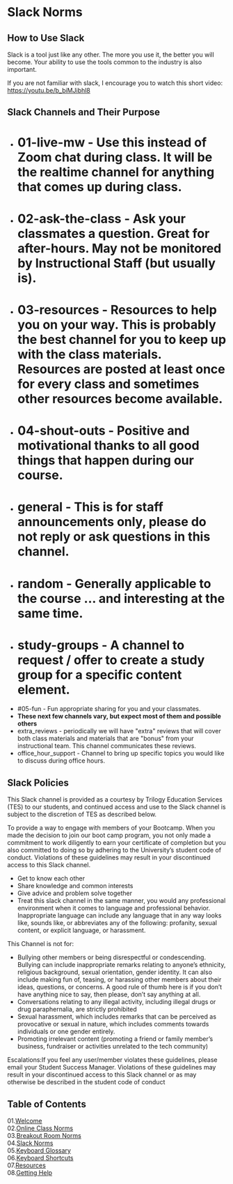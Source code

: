 # Slack Norms

## How to Use Slack
Slack is a tool just like any other. The more you use it, the better you will become. Your ability to use the tools common to the industry is also important. 

If you are not familiar with slack, I encourage you to watch this short video: https://youtu.be/b_biMJibhl8

## Slack Channels and Their Purpose
- # 01-live-mw - Use this instead of Zoom chat during class. It will be the realtime channel for anything that comes up during class.
- # 02-ask-the-class - Ask your classmates a question. Great for after-hours. May not be monitored by Instructional Staff (but usually is).
- # 03-resources - Resources to help you on your way.  This is probably the best channel for you to keep up with the class materials. Resources are posted at least once for every class and sometimes other resources become available.
- # 04-shout-outs - Positive and motivational thanks to all good things that happen during our course.
- # general - This is for staff announcements only, please do not reply or ask questions in this channel.
- # random - Generally applicable to the course ... and interesting at the same time.
- # study-groups - A channel to request / offer to create a study group for a specific content element. 
- #05-fun - Fun appropriate sharing for you and your classmates.
- **These next few channels vary, but expect most of them and possible others**
- extra_reviews - periodically we will have "extra" reviews that will cover both class materials and materials that are "bonus" from your instructional team.  This channel communicates these reviews.
- office_hour_support - Channel to bring up specific topics you would like to discuss during office hours.
  

## Slack Policies
This Slack channel is provided as a courtesy by Trilogy Education Services (TES) to our students, and continued access and use to the Slack channel is subject to the discretion of TES as described below. 

To provide a way to engage with members of your Bootcamp. When you made the decision to join our boot camp program, you not only made a commitment to work diligently to earn your certificate of completion but you also committed to doing so by adhering to the University’s student code of conduct. Violations of these guidelines may result in your discontinued access to this Slack channel.
 - Get to know each other
 - Share knowledge and common interests
 - Give advice and problem solve together
 - Treat this slack channel in the same manner, you would any professional environment when it comes to language and professional behavior. Inappropriate language can include any language that in any way looks like, sounds like, or abbreviates any of the following: profanity, sexual content, or explicit language, or harassment.
  
This Channel is not for:
 - Bullying other members or being disrespectful or condescending. Bullying can include inappropriate remarks relating to anyone’s ethnicity, religious background, sexual orientation, gender identity. It can also include making fun of, teasing, or harassing other members about their ideas, questions, or concerns. A good rule of thumb here is if you don’t have anything nice to say, then please, don’t say anything at all.
 - Conversations relating to any illegal activity, including illegal drugs or drug paraphernalia, are strictly prohibited
 - Sexual harassment, which includes remarks that can be perceived as provocative or sexual in nature, which includes comments towards individuals or one gender entirely.
 - Promoting irrelevant content (promoting a friend or family member’s business, fundraiser or activities unrelated to the tech community)


Escalations:If you feel any user/member violates these guidelines, please email your Student Success Manager. Violations of these guidelines may result in your discontinued access to this Slack channel or as may otherwise be described in the student code of conduct


## Table of Contents

01.[Welcome](01-Welcome.md)<br>
02.[Online Class Norms](02-Online-Class-Norms.md)<br>
03.[Breakout Room Norms](03-Breakout-Room-Norms.md)<br>
04.[Slack Norms](04-Slack-Norms.md)<br>
05.[Keyboard Glossary](05-Keyboard-Glossary.md)<br>
06.[Keyboard Shortcuts](06-Keyboard-Shortcuts.md)<br>
07.[Resources](07-Resources.md)<br>
08.[Getting Help](08-Getting-Help.md)<br>
